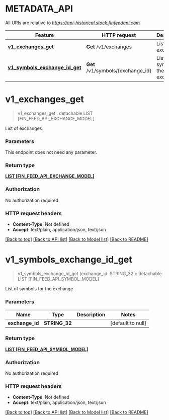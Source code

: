 # METADATA_API

All URIs are relative to *https://api-historical.stock.finfeedapi.com*

Feature | HTTP request | Description
------------- | ------------- | -------------
[**v1_exchanges_get**](METADATA_API.md#v1_exchanges_get) | **Get** /v1/exchanges | List of exchanges
[**v1_symbols_exchange_id_get**](METADATA_API.md#v1_symbols_exchange_id_get) | **Get** /v1/symbols/{exchange_id} | List of symbols for the exchange


# **v1_exchanges_get**
> v1_exchanges_get : detachable LIST [FIN_FEED_API_EXCHANGE_MODEL]


List of exchanges


### Parameters
This endpoint does not need any parameter.

### Return type

[**LIST [FIN_FEED_API_EXCHANGE_MODEL]**](FinFeedAPI.ExchangeModel.md)

### Authorization

No authorization required

### HTTP request headers

 - **Content-Type**: Not defined
 - **Accept**: text/plain, application/json, text/json

[[Back to top]](#) [[Back to API list]](../README.md#documentation-for-api-endpoints) [[Back to Model list]](../README.md#documentation-for-models) [[Back to README]](../README.md)

# **v1_symbols_exchange_id_get**
> v1_symbols_exchange_id_get (exchange_id: STRING_32 ): detachable LIST [FIN_FEED_API_SYMBOL_MODEL]


List of symbols for the exchange


### Parameters

Name | Type | Description  | Notes
------------- | ------------- | ------------- | -------------
 **exchange_id** | **STRING_32**|  | [default to null]

### Return type

[**LIST [FIN_FEED_API_SYMBOL_MODEL]**](FinFeedAPI.SymbolModel.md)

### Authorization

No authorization required

### HTTP request headers

 - **Content-Type**: Not defined
 - **Accept**: text/plain, application/json, text/json

[[Back to top]](#) [[Back to API list]](../README.md#documentation-for-api-endpoints) [[Back to Model list]](../README.md#documentation-for-models) [[Back to README]](../README.md)

